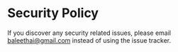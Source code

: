 # Security Policy

If you discover any security related issues, please email baleethai@gmail.com instead of using the issue tracker.
